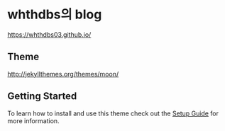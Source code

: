 # whthdbs의 blog
https://whthdbs03.github.io/


## Theme
http://jekyllthemes.org/themes/moon/

## Getting Started
To learn how to install and use this theme check out the [Setup Guide](https://taylantatli.github.io/Moon/moon-theme/) for more information.
